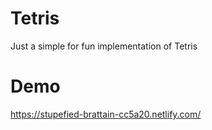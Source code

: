 # Tetris

Just a simple for fun implementation of Tetris

# Demo

https://stupefied-brattain-cc5a20.netlify.com/

